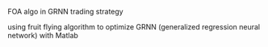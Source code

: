 FOA algo in GRNN trading strategy

using fruit flying algorithm to optimize GRNN (generalized regression neural network) with Matlab
